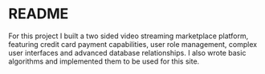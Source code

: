 # README

For this project I built a two sided video streaming marketplace platform, featuring credit card payment capabilities, user role management, complex user interfaces and advanced database relationships. I also wrote basic algorithms and implemented them to be used for this site.
